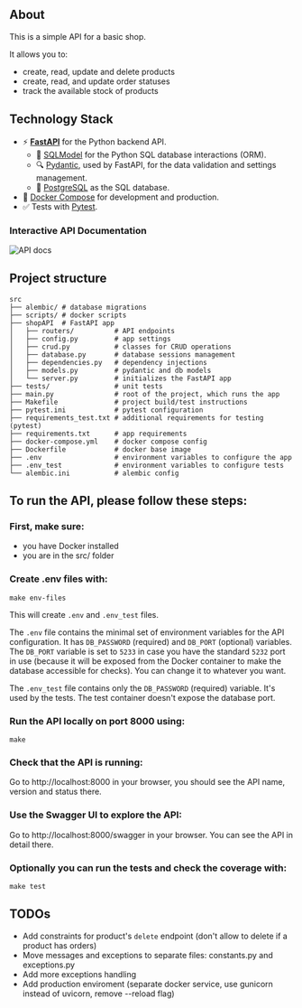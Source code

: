 ## About

This is a simple API for a basic shop.

It allows you to:

- create, read, update and delete products
- create, read, and update order statuses
- track the available stock of products


## Technology Stack

- ⚡ [**FastAPI**](https://fastapi.tiangolo.com) for the Python backend API.
    - 🧰 [SQLModel](https://sqlmodel.tiangolo.com) for the Python SQL database interactions (ORM).
    - 🔍 [Pydantic](https://docs.pydantic.dev), used by FastAPI, for the data validation and settings management.
    - 💾 [PostgreSQL](https://www.postgresql.org) as the SQL database.
- 🐋 [Docker Compose](https://www.docker.com) for development and production.
- ✅ Tests with [Pytest](https://pytest.org).

### Interactive API Documentation

![API docs](img/docs.png)

## Project structure
```
src
├── alembic/ # database migrations
├── scripts/ # docker scripts
├── shopAPI  # FastAPI app
│   ├── routers/          # API endpoints
│   ├── config.py         # app settings
│   ├── crud.py           # classes for CRUD operations
│   ├── database.py       # database sessions management
│   ├── dependencies.py   # dependency injections
│   ├── models.py         # pydantic and db models
│   └── server.py         # initializes the FastAPI app
├── tests/                # unit tests
├── main.py               # root of the project, which runs the app
├── Makefile              # project build/test instructions
├── pytest.ini            # pytest configuration
├── requirements_test.txt # additional requirements for testing (pytest)
├── requirements.txt      # app requirements
├── docker-compose.yml    # docker compose config
├── Dockerfile            # docker base image
├── .env                  # environment variables to configure the app
├── .env_test             # environment variables to configure tests
└── alembic.ini           # alembic config
```

## To run the API, please follow these steps:

### First, make sure:
- you have Docker installed
- you are in the src/ folder

### Create .env files with:

```
make env-files
```

This will create `.env` and `.env_test` files.

The `.env` file contains the minimal set of environment variables for the API configuration. It has `DB_PASSWORD` (required) and `DB_PORT` (optional) variables. The `DB_PORT` variable is set to `5233` in case you have the standard `5232` port in use (because it will be exposed from the Docker container to make the database accessible for checks).
You can change it to whatever you want.

The `.env_test` file contains only the `DB_PASSWORD` (required) variable. It's used by the tests. The test container doesn't expose the database port.

### Run the API locally on port 8000 using:

```
make
```

### Check that the API is running:

Go to http://localhost:8000 in your browser, you should see the API name, version and status there.

### Use the Swagger UI to explore the API:

Go to http://localhost:8000/swagger in your browser. You can see the API in detail there.

### Optionally you can run the tests and check the coverage with:

```
make test
```

## TODOs

- Add constraints for product's `delete` endpoint (don't allow to delete if a product has orders)
- Move messages and exceptions to separate files: constants.py and exceptions.py
- Add more exceptions handling
- Add production enviroment (separate docker service, use gunicorn instead of uvicorn, remove --reload flag)